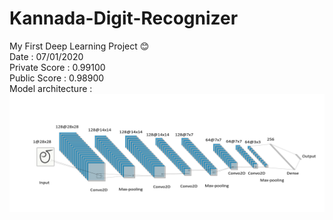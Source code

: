 # Kannada-Digit-Recognizer
My First Deep Learning Project 😊<br>
Date : 07/01/2020<br>
Private Score : 0.99100<br>
Public Score : 0.98900<br>
Model architecture :
![](Images/Model_architecture.png)
